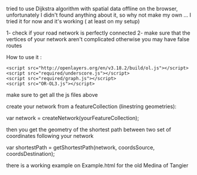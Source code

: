 tried to use Dijkstra algorithm with spatial data offline on the browser, unfortunately I didn't found anything about it,
so why not make my own ... I tried it for now and it's working ( at least on my setup)

1- check if your road network is perfectly connected
2- make sure that the vertices of your network aren't complicated otherwise you may have false routes

How to use it :

    <script src="http://openlayers.org/en/v3.18.2/build/ol.js"></script>
    <script src="required/underscore.js"></script>
    <script src="required/graph.js"></script>
    <script src="OR-OL3.js"></script>
    
  make sure to get all the js files above
  
  create your network from a featureCollection (linestring geometries):
  
  var network = createNetwork(yourFeatureCollection);
  
  then you get the geometry of the shortest path between two set of coordinates following your network
  
  var shortestPath = getShortestPath(network, coordsSource, coordsDestination);
  
  there is a working example on Example.html for the old Medina of Tangier
  
